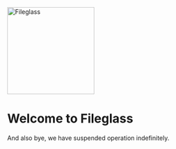 <img src="https://file.glass/logo.svg" alt="Fileglass" width="200"/>

# Welcome to Fileglass

And also bye, we have suspended operation indefinitely.
